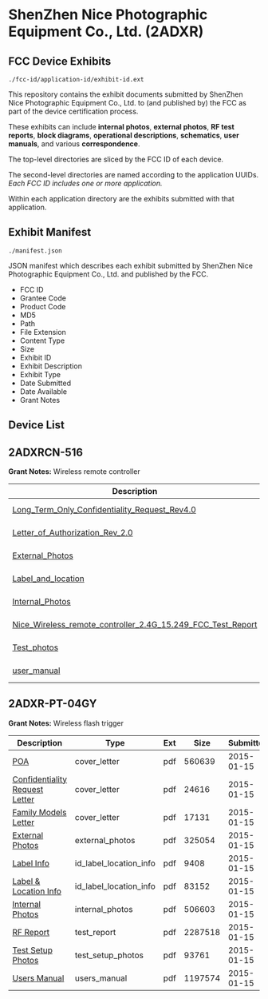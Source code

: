# ShenZhen Nice Photographic Equipment Co., Ltd. (2ADXR)
## FCC Device Exhibits

```
./fcc-id/application-id/exhibit-id.ext
```

This repository contains the exhibit documents submitted by ShenZhen Nice Photographic Equipment Co., Ltd. to (and published by) the FCC as part of the device certification process.

These exhibits can include **internal photos**, **external photos**, **RF test reports**, **block diagrams**, **operational descriptions**, **schematics**, **user manuals**, and various **correspondence**.

The top-level directories are sliced by the FCC ID of each device.

The second-level directories are named according to the application UUIDs. *Each FCC ID includes one or more application.*

Within each application directory are the exhibits submitted with that application. 

## Exhibit Manifest

```
./manifest.json
```

JSON manifest which describes each exhibit submitted by ShenZhen Nice Photographic Equipment Co., Ltd. and published by the FCC.

- FCC ID
- Grantee Code
- Product Code
- MD5
- Path
- File Extension
- Content Type
- Size
- Exhibit ID
- Exhibit Description
- Exhibit Type
- Date Submitted
- Date Available
- Grant Notes

## Device List
## 2ADXRCN-516
**Grant Notes:** Wireless remote controller

| Description | Type | Ext | Size | Submitted | Available |
| ----------- | ---- | --- | ---- | --------- | --------- |
| [Long_Term_Only_Confidentiality_Request_Rev4.0](2ADXRCN-516/4fe9b998a2d9cd4d3915228a998804ec/4083330.pdf) | cover_letter | pdf | 65594 | 2018-11-26 | 2018-11-26 |
| [Letter_of_Authorization_Rev_2.0](2ADXRCN-516/4fe9b998a2d9cd4d3915228a998804ec/4083332.pdf) | cover_letter | pdf | 16289 | 2018-11-26 | 2018-11-26 |
| [External_Photos](2ADXRCN-516/4fe9b998a2d9cd4d3915228a998804ec/4083327.pdf) | external_photos | pdf | 867453 | 2018-11-26 | 2018-11-26 |
| [Label_and_location](2ADXRCN-516/4fe9b998a2d9cd4d3915228a998804ec/4083331.pdf) | id_label_location_info | pdf | 192025 | 2018-11-26 | 2018-11-26 |
| [Internal_Photos](2ADXRCN-516/4fe9b998a2d9cd4d3915228a998804ec/4083328.pdf) | internal_photos | pdf | 1631006 | 2018-11-26 | 2018-11-26 |
| [Nice_Wireless_remote_controller_2.4G_15.249_FCC_Test_Report](2ADXRCN-516/4fe9b998a2d9cd4d3915228a998804ec/4083333.pdf) | test_report | pdf | 1309749 | 2018-11-26 | 2018-11-26 |
| [Test_photos](2ADXRCN-516/4fe9b998a2d9cd4d3915228a998804ec/4083326.pdf) | test_setup_photos | pdf | 184692 | 2018-11-26 | 2018-11-26 |
| [user_manual](2ADXRCN-516/4fe9b998a2d9cd4d3915228a998804ec/4083329.pdf) | users_manual | pdf | 195067 | 2018-11-26 | 2018-11-26 |
## 2ADXR-PT-04GY
**Grant Notes:** Wireless flash trigger

| Description | Type | Ext | Size | Submitted | Available |
| ----------- | ---- | --- | ---- | --------- | --------- |
| [POA](2ADXR-PT-04GY/3005b9ae2d89a47a01d45c5dc87487d5/2502060.pdf) | cover_letter | pdf | 560639 | 2015-01-15 | 2015-01-16 |
| [Confidentiality Request Letter](2ADXR-PT-04GY/3005b9ae2d89a47a01d45c5dc87487d5/2502061.pdf) | cover_letter | pdf | 24616 | 2015-01-15 | 2015-01-16 |
| [Family Models Letter](2ADXR-PT-04GY/3005b9ae2d89a47a01d45c5dc87487d5/2502062.pdf) | cover_letter | pdf | 17131 | 2015-01-15 | 2015-01-16 |
| [External Photos](2ADXR-PT-04GY/3005b9ae2d89a47a01d45c5dc87487d5/2502068.pdf) | external_photos | pdf | 325054 | 2015-01-15 | 2015-01-16 |
| [Label Info](2ADXR-PT-04GY/3005b9ae2d89a47a01d45c5dc87487d5/2502070.pdf) | id_label_location_info | pdf | 9408 | 2015-01-15 | 2015-01-16 |
| [Label & Location Info](2ADXR-PT-04GY/3005b9ae2d89a47a01d45c5dc87487d5/2502071.pdf) | id_label_location_info | pdf | 83152 | 2015-01-15 | 2015-01-16 |
| [Internal Photos](2ADXR-PT-04GY/3005b9ae2d89a47a01d45c5dc87487d5/2502069.pdf) | internal_photos | pdf | 506603 | 2015-01-15 | 2015-01-16 |
| [RF Report](2ADXR-PT-04GY/3005b9ae2d89a47a01d45c5dc87487d5/2502066.pdf) | test_report | pdf | 2287518 | 2015-01-15 | 2015-01-16 |
| [Test Setup Photos](2ADXR-PT-04GY/3005b9ae2d89a47a01d45c5dc87487d5/2502067.pdf) | test_setup_photos | pdf | 93761 | 2015-01-15 | 2015-01-16 |
| [Users Manual](2ADXR-PT-04GY/3005b9ae2d89a47a01d45c5dc87487d5/2502072.pdf) | users_manual | pdf | 1197574 | 2015-01-15 | 2015-01-16 |
